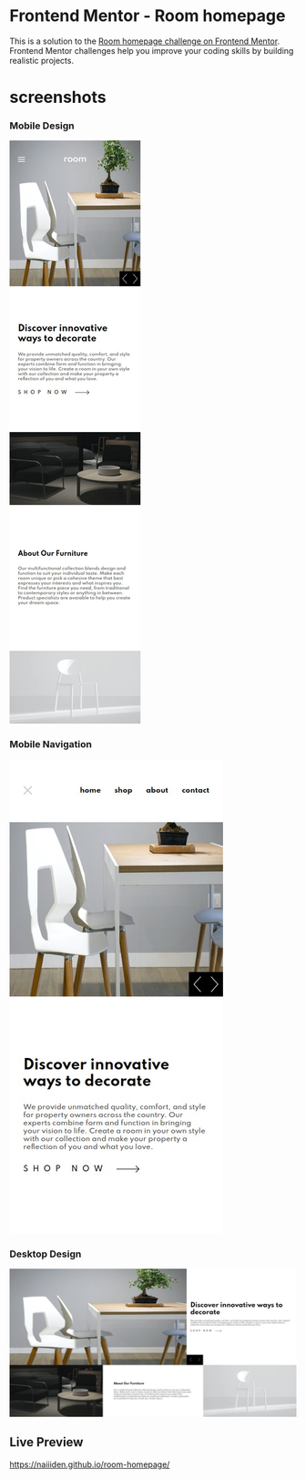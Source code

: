 # Frontend Mentor - Room homepage

This is a solution to the [Room homepage challenge on Frontend Mentor](https://www.frontendmentor.io/challenges/room-homepage-BtdBY_ENq). Frontend Mentor challenges help you improve your coding skills by building realistic projects. 

# screenshots
### Mobile Design
![mobile](/design/mobile.png)
### Mobile Navigation
![nav](/design/nav.png)
### Desktop Design
![desktop](/design/desktop.png)

## Live Preview
https://naiiiden.github.io/room-homepage/